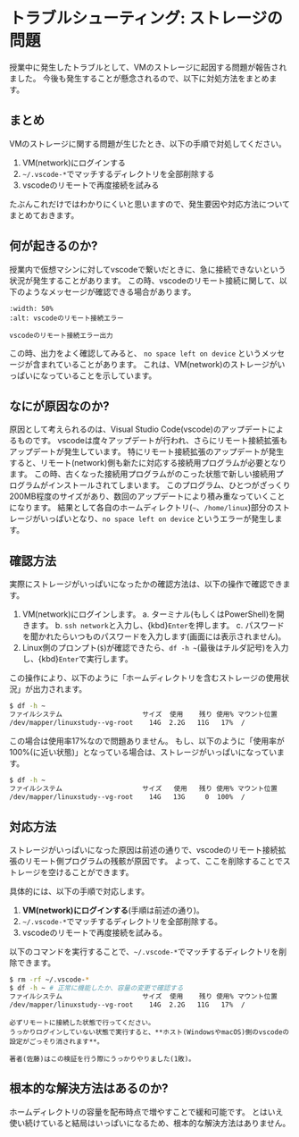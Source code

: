 # トラブルシューティング: ストレージの問題

授業中に発生したトラブルとして、VMのストレージに起因する問題が報告されました。
今後も発生することが懸念されるので、以下に対処方法をまとめます。

## まとめ

VMのストレージに関する問題が生じたとき、以下の手順で対処してください。

1. VM(network)にログインする
2. `~/.vscode-*`でマッチするディレクトリを全部削除する
3. vscodeのリモートで再度接続を試みる

たぶんこれだけではわかりにくいと思いますので、発生要因や対応方法についてまとめておきます。

## 何が起きるのか?

授業内で仮想マシンに対してvscodeで繋いだときに、急に接続できないという状況が発生することがあります。
この時、vscodeのリモート接続に関して、以下のようなメッセージが確認できる場合があります。

```{figure} images/remote-error.png
:width: 50%
:alt: vscodeのリモート接続エラー

vscodeのリモート接続エラー出力
```

この時、出力をよく確認してみると、 `no space left on device` というメッセージが含まれていることがあります。
これは、VM(network)のストレージがいっぱいになっていることを示しています。

## なにが原因なのか?

原因として考えられるのは、Visual Studio Code(vscode)のアップデートによるものです。
vscodeは度々アップデートが行われ、さらにリモート接続拡張もアップデートが発生しています。
特にリモート接続拡張のアップデートが発生すると、リモート(network)側も新たに対応する接続用プログラムが必要となります。
この時、古くなった接続用プログラムがのこった状態で新しい接続用プログラムがインストールされてしまいます。
このプログラム、ひとつがざっくり200MB程度のサイズがあり、数回のアップデートにより積み重なっていくことになります。
結果として各自のホームディレクトリ(`~`、`/home/linux`)部分のストレージがいっぱいとなり、`no space left on device` というエラーが発生します。

## 確認方法

実際にストレージがいっぱいになったかの確認方法は、以下の操作で確認できます。

1. VM(network)にログインします。
  a. ターミナル(もしくはPowerShell)を開きます。
  b. `ssh network`と入力し、{kbd}`Enter`を押します。
  c. パスワードを聞かれたらいつものパスワードを入力します(画面には表示されません)。
2. Linux側のプロンプト(`$`)が確認できたら、`df -h ~`(最後はチルダ記号)を入力し、{kbd}`Enter`で実行します。

この操作により、以下のように「ホームディレクトリを含むストレージの使用状況」が出力されます。

```bash
$ df -h ~
ファイルシステム                    サイズ  使用    残り 使用% マウント位置
/dev/mapper/linuxstudy--vg-root    14G  2.2G   11G   17%  /
```

この場合は使用率17%なので問題ありません。
もし、以下のように「使用率が100%(に近い状態)」となっている場合は、ストレージがいっぱいになっています。

```bash
$ df -h ~
ファイルシステム                    サイズ   使用   残り 使用% マウント位置
/dev/mapper/linuxstudy--vg-root    14G   13G     0  100%  /
```

## 対応方法

ストレージがいっぱいになった原因は前述の通りで、vscodeのリモート接続拡張のリモート側プログラムの残骸が原因です。
よって、ここを削除することでストレージを空けることができます。

具体的には、以下の手順で対応します。

1. **VM(network)にログインする**(手順は前述の通り)。
2. `~/.vscode-*`でマッチするディレクトリを全部削除する。
3. vscodeのリモートで再度接続を試みる。

以下のコマンドを実行することで、`~/.vscode-*`でマッチするディレクトリを削除できます。

```bash
$ rm -rf ~/.vscode-*
$ df -h ~ # 正常に機能したか、容量の変更で確認する
ファイルシステム                    サイズ  使用    残り 使用% マウント位置
/dev/mapper/linuxstudy--vg-root    14G  2.2G   11G   17%  /
``` 

```{warning}
必ずリモートに接続した状態で行ってください。
うっかりログインしていない状態で実行すると、**ホスト(WindowsやmacOS)側のvscodeの設定がごっそり消されます**。

著者(佐藤)はこの検証を行う際にうっかりやりました(1敗)。
```

## 根本的な解決方法はあるのか?

ホームディレクトリの容量を配布時点で増やすことで緩和可能です。
とはいえ使い続けていると結局はいっぱいになるため、根本的な解決方法はありません。

